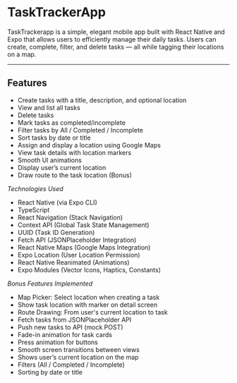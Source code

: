 #  TaskTrackerApp

TaskTrackerapp is a simple, elegant mobile app built with React Native and Expo that allows users to efficiently manage their daily tasks. Users can create, complete, filter, and delete tasks — all while tagging their locations on a map.

---

##  Features

-  Create tasks with a title, description, and optional location
-  View and list all tasks
-  Delete tasks
-  Mark tasks as completed/incomplete
-  Filter tasks by All / Completed / Incomplete
-  Sort tasks by date or title
-  Assign and display a location using Google Maps
-  View task details with location markers
-  Smooth UI animations
-  Display user’s current location
-  Draw route to the task location (Bonus)


*Technologies Used*

- React Native (via Expo CLI)
- TypeScript
- React Navigation (Stack Navigation)
- Context API (Global Task State Management)
- UUID (Task ID Generation)
- Fetch API (JSONPlaceholder Integration)
- React Native Maps (Google Maps Integration)
- Expo Location (User Location Permission)
- React Native Reanimated (Animations)
- Expo Modules (Vector Icons, Haptics, Constants)


*Bonus Features Implemented*

-  Map Picker: Select location when creating a task
-  Show task location with marker on detail screen
-  Route Drawing: From user's current location to task
-  Fetch tasks from JSONPlaceholder API
-  Push new tasks to API (mock POST)
-  Fade-in animation for task cards
-  Press animation for buttons
-  Smooth screen transitions between views
-  Shows user’s current location on the map
-  Filters (All / Completed / Incomplete)
-  Sorting by date or title